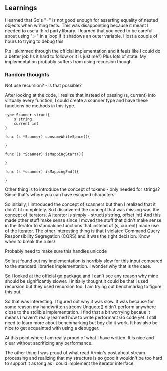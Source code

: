 ## Learnings

I learned that Go's "=" is not good enough for asserting equality of nested objects when writing tests. This was disappointing because it meant I needed to
use a third party library.
I learned that you need to be careful about using ":=" in a loop if it shadows an outer variable. I lost a couple of hours to trying to debug this

P.s I skimmed through the official implementation and it feels like I could do a better job (Is it hard to follow or it is just me?)
Plus lots of state. My implementation probably suffers from using recursion though


### Random thoughts
Not use recursion? - is that possible?

After looking at the code, I realize that instead of passing (s, current) into virtually every function, I could create a scanner type
and have these functions be methods in this type.
```golang
type Scanner struct{
    s string
    current int
}

func (s *Scanner) consumeWhiteSpace(){

}

func (s *Scanner) isMappingStart(){

}

func (s *scanner) isMappingEnd(){

}
```
Other thing is to introduce the concept of tokens - only needed for strings? Since that's where you can have escaped characters!

So initially, I introduced the concept of scanners but then I realized that it didn't fit completely.
So I discovered the concept that was missing was the concept of iterators. A iterator is simply - struct{s string, offset int}
And this made other stuff make sense since I moved the stuff that didn't make sense in the iterator to standalone functions that instead of (s, current)
made use of the iterator. The other interesting thing is that I violated Command Query Responsibility Segregation (CQRS) and it was the right decision.
Know when to break the rules!


Probably need to make sure this handles unicode

So just found out my implementation is horribly slow for this input compared to the standard libraries implementation. I wonder why that is the
case.


So I looked at the official go package and I can't see any reason why mine should be significantly slower. I initially thought it could be that I used
recursion but they used recursion too. I am trying out benchmarkig to figure this out.


So that was interesting. I figured out why it was slow. It was because for some reason my handwritten strconv.Unquote() didn't perform anywhere close to the
stdlib's implementation. I find that a bit worrying becaue it means I haven't really learned how to write performant Go code yet. I still need to learn more about benchmarking
but boy did it work. It has also be nice to get acquainted with using a debugger.

At this point where I am really proud of what I have written. It is nice and clear without sacrificing any performance.

The other thing I was proud of what read Armin's post about stream processing and realizing that my structure is so good it wouldn't be too hard to support it as long as I could implement the
iterator interface.
